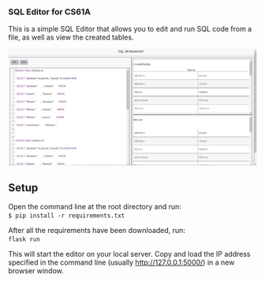 ### SQL Editor for CS61A

This is a simple SQL Editor that allows you to edit and run SQL code from a file, as well as view the created tables. 

![SQL Editor](screenshot.PNG)

## Setup
Open the command line at the root directory and run:
<br>
```$ pip install -r requirements.txt```

After all the requirements have been downloaded, run:
<br>
```flask run```

This will start the editor on your local server. Copy and load the IP address specified in the command line (usually http://127.0.0.1:5000/) in a new browser window. 

